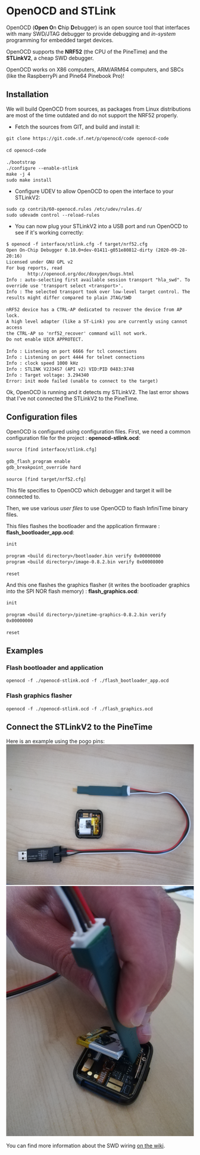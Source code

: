 # OpenOCD and STLink

OpenOCD (**Open O**n **C**hip **D**ebugger) is an open source tool that interfaces with many SWD/JTAG debugger to provide debugging and *in-system* programming for embedded target devices.

OpenOCD supports the **NRF52** (the CPU of the PineTime) and the **STLinkV2**, a cheap SWD debugger.

OpenOCD works on X86 computers, ARM/ARM64 computers, and SBCs (like the RaspberryPi and Pine64 Pinebook Pro)!

## Installation

We will build OpenOCD from sources, as packages from Linux distributions are most of the time outdated and do not support the NRF52 properly.

- Fetch the sources from GIT, and build and install it:

```
git clone https://git.code.sf.net/p/openocd/code openocd-code

cd openocd-code

./bootstrap
./configure --enable-stlink
make -j 4
sudo make install
```

- Configure UDEV to allow OpenOCD to open the interface to your STLinkV2:

```
sudo cp contrib/60-openocd.rules /etc/udev/rules.d/
sudo udevadm control --reload-rules
```

- You can now plug your STLinkV2 into a USB port and run OpenOCD to see if it's working correctly:

```
$ openocd -f interface/stlink.cfg -f target/nrf52.cfg
Open On-Chip Debugger 0.10.0+dev-01411-g051e80812-dirty (2020-09-28-20:16)
Licensed under GNU GPL v2
For bug reports, read
        http://openocd.org/doc/doxygen/bugs.html
Info : auto-selecting first available session transport "hla_swd". To override use 'transport select <transport>'.
Info : The selected transport took over low-level target control. The results might differ compared to plain JTAG/SWD

nRF52 device has a CTRL-AP dedicated to recover the device from AP lock.
A high level adapter (like a ST-Link) you are currently using cannot access
the CTRL-AP so 'nrf52_recover' command will not work.
Do not enable UICR APPROTECT.

Info : Listening on port 6666 for tcl connections
Info : Listening on port 4444 for telnet connections
Info : clock speed 1000 kHz
Info : STLINK V2J34S7 (API v2) VID:PID 0483:3748
Info : Target voltage: 3.294340
Error: init mode failed (unable to connect to the target)
```

Ok, OpenOCD is running and it detects my STLinkV2. The last error shows that I've not connected the STLinkV2 to the PineTime.

## Configuration files

OpenOCD is configured using configuration files.
First, we need a common configuration file for the project : **openocd-stlink.ocd**:

```
source [find interface/stlink.cfg]

gdb_flash_program enable
gdb_breakpoint_override hard

source [find target/nrf52.cfg]
```

This file specifies to OpenOCD which debugger and target it will be connected to.

Then, we use various *user files* to use OpenOCD to flash InfiniTime binary files.

This files flashes the bootloader and the application firmware : **flash_bootloader_app.ocd**:

```
init

program <build directory>/bootloader.bin verify 0x00000000
program <build directory>/image-0.8.2.bin verify 0x00008000

reset
```

And this one flashes the graphics flasher (it writes the bootloader graphics into the SPI NOR flash memory) : **flash_graphics.ocd**:

```
init

program <build directory>/pinetime-graphics-0.8.2.bin verify 0x00000000

reset
```

## Examples

### Flash bootloader and application

```
openocd -f ./openocd-stlink.ocd -f ./flash_bootloader_app.ocd
```

### Flash graphics flasher

```
openocd -f ./openocd-stlink.ocd -f ./flash_graphics.ocd
```

## Connect the STLinkV2 to the PineTime

Here is an example using the pogo pins:
![SWD pinout](openOCD/swd_pinout.jpg)
![Pogo pins](openOCD/pogopins.jpg)

You can find more information about the SWD wiring [on the wiki](https://wiki.pine64.org/index.php?title=PineTime_devkit_wiring).
